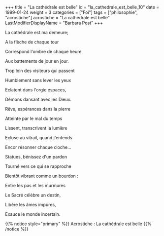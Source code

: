 +++
title = "La cathédrale est belle"
id = "la_cathedrale_est_belle_10"
date = 1999-01-24
weight = 3
categories = ["Foi"]
tags = ["philosophie", "acrostiche"]
acrostiche = "La cathédrale est belle"
LastModifierDisplayName = "Barbara Post"
+++

La cathédrale est ma demeure;

A la flèche de chaque tour

Correspond l'ombre de chaque heure

Aux battements de jour en jour.

Trop loin des visiteurs qui passent

Humblement sans lever les yeux

Eclatent dans l'orgie espaces,

Démons dansant avec les Dieux.

Rêve, espérances dans la pierre

Atteinte par le mal du temps

Lissent, transcrivent la lumière

Eclose au vitrail, quand j'entends

Encor résonner chaque cloche...

Statues, bénissez d'un pardon

Tourné vers ce qui se rapproche

Bientôt vibrant comme un bourdon :

Entre les pas et les murmures

Le Sacré célèbre un destin,

Libère les âmes impures,

Exauce le monde incertain.

{{% notice style="primary" %}}
Acrostiche : La cathédrale est belle
{{% /notice %}}
